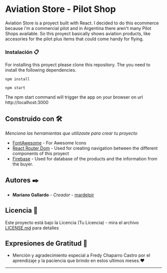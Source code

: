 # Aviation Store - Pilot Shop

Aviation Store is a proyect built with React. I decided to do this ecommerce because i'm a commercial pilot and in Argentina there aren't many Pilot Shops available. So this proyect basically shows aviation products, like accesories for the pilot plus items that could come handy for flying.

### Instalación 📋

For installing this proyect please clone this repository. The you need to install the following dependencies.

```
npm install
```

```
npm start
```

The npm start command will trigger the app on your browser on url http://localhost:3000

## Construido con 🛠️

_Menciona las herramientas que utilizaste para crear tu proyecto_

- [FontAwesome](https://fontawesome.com/docs) - For Awesome Icons
- [React Router Dom](https://reactrouter.com/en/main/start/tutorial) - Used for creating navigation between the different components of this proyect
- [Firebase](https://firebase.google.com/docs) - Used for database of the products and the information from the buyer.

## Autores ✒️

- **Mariano Gallardo** - _Creador_ - [mardelpir](https://github.com/mardelpir)

## Licencia 📄

Este proyecto está bajo la Licencia (Tu Licencia) - mira el archivo [LICENSE.md](LICENSE.md) para detalles

## Expresiones de Gratitud 🎁

- Mención y agradecimiento especial a Fredy Chaparro Castro por el aprendizaje y la paciencia que brindo en estos ultimos meses.❤️

---

